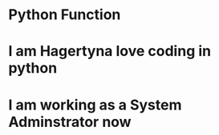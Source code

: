 # Python Function
# I am Hagertyna love coding in python
# I am working as a System Adminstrator now
